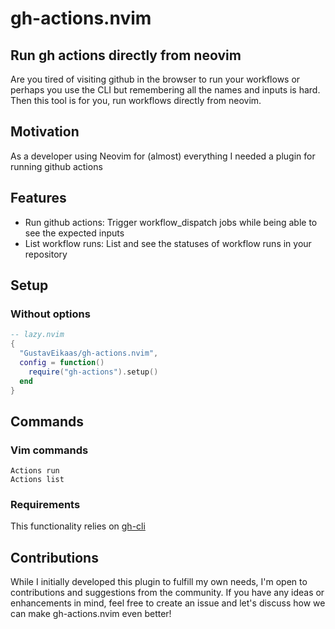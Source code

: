# gh-actions.nvim

## Run gh actions directly from neovim
Are you tired of visiting github in the browser to run your workflows or perhaps you use the CLI but remembering all the names and inputs is hard. Then this tool is for you, run workflows directly from neovim.

## Motivation
As a developer using Neovim for (almost) everything I needed a plugin for running github actions

## Features

- Run github actions: Trigger workflow_dispatch jobs while being able to see the expected inputs
- List workflow runs: List and see the statuses of workflow runs in your repository

## Setup

### Without options
```lua
-- lazy.nvim
{
  "GustavEikaas/gh-actions.nvim",
  config = function()
    require("gh-actions").setup()
  end
}
```

## Commands

### Vim commands
```
Actions run
Actions list
```

### Requirements
This functionality relies on [gh-cli](https://cli.github.com/)

## Contributions
While I initially developed this plugin to fulfill my own needs, I'm open to contributions and suggestions from the community. If you have any ideas or enhancements in mind, feel free to create an issue and let's discuss how we can make gh-actions.nvim even better!

